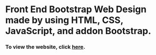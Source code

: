# Front End Bootstrap Web Design made by using HTML, CSS, JavaScript, and addon Bootstrap.

### To view the website, click [here](https://tsimurkurchyshyn.github.io/Front-End-Bootstrap-Web-Design-1/).
